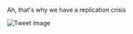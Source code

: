 Ah, that's why we have a replication crisis


![Tweet image](/asset/crosspoast/FZK1LVeVsAAinR5.png)

